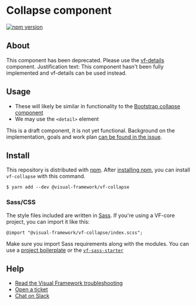 # Collapse component

[![npm version](https://badge.fury.io/js/%40visual-framework%2Fvf-collapse.svg)](https://badge.fury.io/js/%40visual-framework%2Fvf-collapse)

## About

This component has been <span class="vf-u-text-color--red">deprecated</span>. Please use the <a class="vf-link" href="https://stable.visual-framework.dev/components/vf-details">vf-details</a> component.
Justification text: This component hasn't been fully implemented and vf-details can be used instead.

## Usage

- These will likely be similar in functionality to the [Bootstrap collapse component](https://getbootstrap.com/docs/4.1/components/collapse/)
- We may use the `<detail>` element

This is a draft component, it is not yet functional. Background on the implementation, goals and work plan [can be found in the issue](https://github.com/visual-framework/vf-core/issues/275).

## Install

This repository is distributed with [npm](https://www.npmjs.com/). After [installing npm](https://nodejs.org/), you can install `vf-collapse` with this command.

```
$ yarn add --dev @visual-framework/vf-collapse
```

### Sass/CSS

The style files included are written in [Sass](https://sass-lang.com/). If you're using a VF-core project, you can import it like this:

```
@import "@visual-framework/vf-collapse/index.scss";
```

Make sure you import Sass requirements along with the modules. You can use a [project boilerplate](https://stable.visual-framework.dev/building/) or the [`vf-sass-starter`](https://stable.visual-framework.dev/components/vf-sass-starter/)

## Help

- [Read the Visual Framework troubleshooting](https://stable.visual-framework.dev/troubleshooting/)
- [Open a ticket](https://github.com/visual-framework/vf-core/issues)
- [Chat on Slack](https://join.slack.com/t/visual-framework/shared_invite/enQtNDAxNzY0NDg4NTY0LWFhMjEwNGY3ZTk3NWYxNWVjOWQ1ZWE4YjViZmY1YjBkMDQxMTNlNjQ0N2ZiMTQ1ZTZiMGM4NjU5Y2E0MjM3ZGQ)

